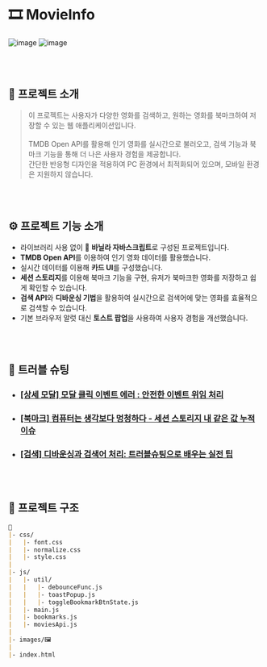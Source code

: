 # 🎞 MovieInfo

![image](https://github.com/user-attachments/assets/8db0efcb-f7b9-43b3-a942-ef22177b7d6b)
![image](https://github.com/user-attachments/assets/b5175e0d-a64d-4486-b59b-e66a86f9f5ab)

<br>
<br>

## 💬 프로젝트 소개

> 이 프로젝트는 사용자가 다양한 영화를 검색하고, 원하는 영화를 북마크하여 저장할 수 있는 웹 애플리케이션입니다. 
> <br>
> <br> TMDB Open API를 활용해 인기 영화를 실시간으로 불러오고, 검색 기능과 북마크 기능을 통해 더 나은 사용자 경험을 제공합니다.
> <br> 간단한 반응형 디자인을 적용하여 PC 환경에서 최적화되어 있으며, 모바일 환경은 지원하지 않습니다.

<br>
<br>

## ⚙ 프로젝트 기능 소개

- 라이브러리 사용 없이 🍦 **바닐라 자바스크립트**로 구성된 프로젝트입니다.
- **TMDB Open API**를 이용하여 인기 영화 데이터를 활용했습니다.
- 실시간 데이터를 이용해 **카드 UI**를 구성했습니다.
- **세션 스토리지**를 이용해 북마크 기능을 구현, 유저가 북마크한 영화를 저장하고 쉽게 확인할 수 있습니다.
- **검색 API**와 **디바운싱 기법**을 활용하여 실시간으로 검색어에 맞는 영화를 효율적으로 검색할 수 있습니다.
- 기본 브라우저 알럿 대신 **토스트 팝업**을 사용하여 사용자 경험을 개선했습니다.

<br>
<br>

## 🚀 트러블 슈팅

- ### [[상세 모달] 모달 클릭 이벤트 에러 : 안전한 이벤트 위임 처리](https://velog.io/@jiyunk/트러블슈팅-모달-클릭-이벤트-에러-안전한-이벤트-위임-처리)
- ### [[북마크] 컴퓨터는 생각보다 멍청하다 - 세션 스토리지 내 같은 값 누적 이슈](https://velog.io/@jiyunk/%ED%8A%B8%EB%9F%AC%EB%B8%94%EC%8A%88%ED%8C%85-%EC%84%B8%EC%85%98-%EC%8A%A4%ED%86%A0%EB%A6%AC%EC%A7%80%EC%95%BC-%EC%99%9C-%EA%B0%99%EC%9D%80-%EA%B0%92%EC%9D%84-%EC%9E%90%EA%BE%B8-%EC%A0%80%EC%9E%A5%ED%95%98%EB%8B%88)
- ### [[검색] 디바운싱과 검색어 처리: 트러블슈팅으로 배우는 실전 팁](https://velog.io/@jiyunk/트러블슈팅-디바운싱과-검색어-처리-트러블슈팅으로-배우는-실전-팁)

<br>
<br>

## 📁 프로젝트 구조

```markdown
📁
|- css/
|   |- font.css
|   |- normalize.css
|   |- style.css  
|
|- js/
|   |- util/
|   |   |- debounceFunc.js
|   |   |- toastPopup.js
|   |   |- toggleBookmarkBtnState.js
|   |- main.js
|   |- bookmarks.js
|   |- moviesApi.js
|
|- images/🖼
|
|- index.html
```
